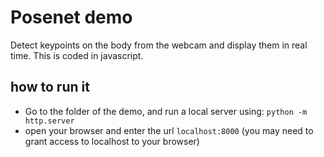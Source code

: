 # Posenet demo

Detect keypoints on the body from the webcam and display them in real time.
This is coded in javascript.

## how to run it

* Go to the folder of the demo, and run a local server using: `python -m http.server`
* open your browser and enter the url `localhost:8000` (you may need to grant access to localhost to your browser)


